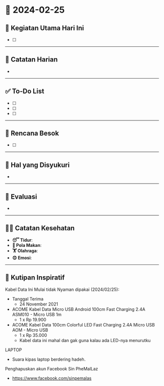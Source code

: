 # 📅 2024-02-25

## 🚀 Kegiatan Utama Hari Ini
- [ ]

---
## 📝 Catatan Harian
- 

---
## ✅ To-Do List
- [ ]
- [ ]
- [ ]

---
## 📅 Rencana Besok
- [ ]

---
## 🙏 Hal yang Disyukuri
- 

---
## 🔄 Evaluasi
- 

---
## 🏃‍♂️ Catatan Kesehatan
- **😴 Tidur**: 
- **🍲 Pola Makan**: 
- **🏋️ Olahraga**: 
- **😊 Emosi**: 

---
## 💬 Kutipan Inspiratif
> 


Kabel Data Ini Mulai tidak Nyaman dipakai (2024/02/25):
- Tanggal Terima
	- 24 November 2021
- ACOME Kabel Data Micro USB Android 100cm Fast Charging 2.4A ASM010 - Micro USB 1m
	- 1 x Rp 19.900
- ACOME Kabel Data 100cm Colorful LED Fast Charging 2.4A Micro USB AOM - Micro USB
	- 1 x Rp 35.000
	- Kabel data ini mahal dan gak guna kalau ada LED-nya menurutku

LAPTOP
- Suara kipas laptop berdering hadeh.


Penghapuskan akun Facebook Sin PheMalLaz
- https://www.facebook.com/sinpemalas


